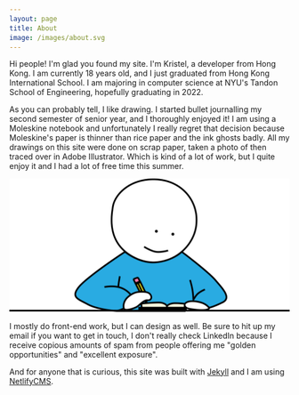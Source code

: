 ```yaml
---
layout: page
title: About
image: /images/about.svg
---
```

Hi people! I'm glad you found my site. I'm Kristel, a developer from Hong Kong. I am currently 18 years old, and I just graduated from Hong Kong International School. I am majoring in computer science at NYU's Tandon School of Engineering, hopefully graduating in 2022.

As you can probably tell, I like drawing. I started bullet journalling my second semester of senior year, and I thoroughly enjoyed it! I am using a Moleskine notebook and unfortunately I really regret that decision because Moleskine's paper is thinner than rice paper and the ink ghosts badly. All my drawings on this site were done on scrap paper, taken a photo of then traced over in Adobe Illustrator. Which is kind of a lot of work, but I quite enjoy it and I had a lot of free time this summer.

![Writing](/images/uploads/writing.svg)

I mostly do front-end work, but I can design as well. Be sure to hit up my email if you want to get in touch, I don't really check LinkedIn because I receive copious amounts of spam from people offering me "golden opportunities" and "excellent exposure". 

And for anyone that is curious, this site was built with [Jekyll](https://jekyllrb.com/) and I am using [NetlifyCMS](https://www.netlifycms.org/).

